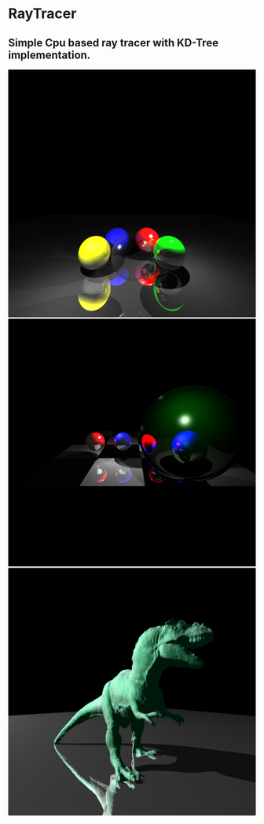 # RayTracer

## Simple Cpu based ray tracer with KD-Tree implementation.

<p align="center">
  <img src="https://raw.githubusercontent.com/elpekozgun/RayTracer/master/RayTracer/samples/1.PNG" alt="drawing" width="512"/>
  <img src="https://raw.githubusercontent.com/elpekozgun/RayTracer/master/RayTracer/samples/2.PNG" alt="drawing" width="512"/>  
  <img src="https://raw.githubusercontent.com/elpekozgun/RayTracer/master/RayTracer/samples/3.PNG" alt="drawing" width="512"/>
</p>






